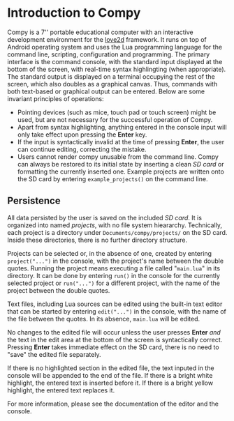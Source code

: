 # Introduction to Compy

Compy is a 7'' portable educational computer with an interactive development 
environment for the [love2d](https://love2d.org) framework. It runs on top of 
Android operating system and uses the Lua programming language for the command 
line, scripting, configuration and programming. The primary interface is the 
command console, with the standard input displayed at the bottom of the screen, 
with real-time syntax highlingting (when appropriate). The standard output is 
displayed on a terminal occupying the rest of the screen, which also doubles as 
a graphical canvas. Thus, commands with both text-based or graphical output can 
be entered. Below are some invariant principles of operations:

* Pointing devices (such as mice, touch pad or touch screen) might be used, but 
  are not necessary for the successful operation of Compy.
* Apart from syntax highlighting, anything entered in the console 
  input will only take effect upon pressing the **Enter** key.
* If the input is syntactically invalid at the time of pressing **Enter**, the
  user can continue editing, correcting the mistake.
* Users cannot render compy unusable from the command line. Compy can always 
  be restored to its initial state by inserting a clean _SD card_ or formatting
  the currently inserted one. Example projects are written onto the SD card by
  entering `example_projects()` on the command line.

## Persistence

All data persisted by the user is saved on the included _SD card_. It is 
organized into named _projects_, with no file system hieararchy. Technically, 
each project is a directory under `Documents/compy/projects/` on the SD card. 
Inside these directories, there is no further directory structure.

Projects can be selected or, in the absence of one, created by entering 
`project("...")` in the console, with the project's name between the double 
quotes. Running the project means executing a file called "`main.lua`" in its 
directory. It can be done by entering `run()` in the console for the currently 
selected project or `run("...")` for a different project, with the name of the 
project between the double quotes.

Text files, including Lua sources can be edited using the built-in text editor 
that can be started by entering `edit("...")` in the console, with the name of 
the file between the quotes. In its absence, `main.lua` will be edited.

No changes to the edited file will occur unless the user presses **Enter** _and_ 
the text in the edit area at the bottom of the screen is syntactically correct. 
Pressing **Enter** takes immediate effect on the SD card, there is no need to 
"save" the edited file separately.

If there is no highlighted section in the edited file, the text inputed in the 
console will be appended to the end of the file. If there is a bright white 
highlight, the entered text is inserted before it. If there is a bright yellow 
highlight, the entered text replaces it.

For more information, please see the documentation of the editor and the 
console.
